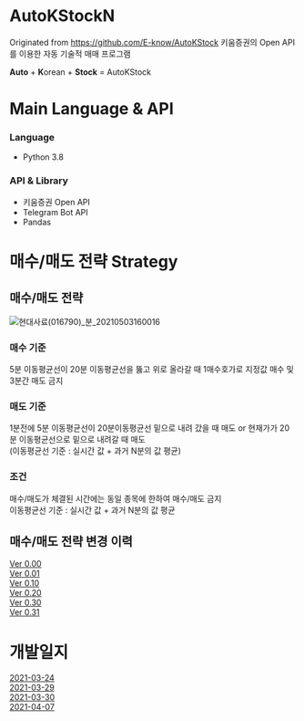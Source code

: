 # AutoKStockN
Originated from https://github.com/E-know/AutoKStock
키움증권의 Open API를 이용한 자동 기술적 매매 프로그램

**Auto** + **K**orean + **Stock** = AutoKStock

# Main Language & API
### Language
- Python 3.8

### API & Library
- 키움증권 Open API  
- Telegram Bot API  
- Pandas


# 매수/매도 전략 Strategy 
## 매수/매도 전략
![현대사료(016790)_분_20210503160016](https://user-images.githubusercontent.com/55151796/116849514-dd37f280-ac29-11eb-881a-d946a5deaad1.jpg)

### 매수 기준  
  5분 이동평균선이 20분 이동평균선을 뚫고 위로 올라갈 때 1매수호가로 지정값 매수 및 3분간 매도 금지  

### 매도 기준
1분전에 5분 이동평균선이 20분이동평균선 밑으로 내려 갔을 때 매도 or 현재가가 20분 이동평균선으로 밑으로 내려갈 때 매도  
(이동평균선 기준 : 실시간 값 + 과거 N분의 값 평균)

### 조건
매수/매도가 체결된 시간에는 동일 종목에 한하여 매수/매도 금지  
이동평균선 기준 : 실시간 값 + 과거 N분의 값 평균

## 매수/매도 전략 변경 이력
[Ver 0.00](https://github.com/E-know/AutoKStock/blob/main/strategy/Ver%200.00.md)  
[Ver 0.01](https://github.com/E-know/AutoKStock/blob/main/strategy/Ver%200.01.md)  
[Ver 0.10](https://github.com/E-know/AutoKStock/blob/main/strategy/Ver%200.10.md)  
[Ver 0.20](https://github.com/E-know/AutoKStock/blob/main/strategy/Ver%200.20.md)  
[Ver 0.30](https://github.com/E-know/AutoKStock/blob/main/strategy/Ver%200.30.md)  
[Ver 0.31](https://github.com/E-know/AutoKStock/blob/main/strategy/Ver%200.31.md)  

# 개발일지
[2021-03-24](https://slowsure.tistory.com/116)  
[2021-03-29](https://slowsure.tistory.com/117)  
[2021-03-30](https://slowsure.tistory.com/119)  
[2021-04-07](https://slowsure.tistory.com/120)  
